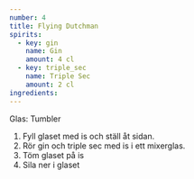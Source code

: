 ```yaml
---
number: 4
title: Flying Dutchman
spirits:
  - key: gin
    name: Gin
    amount: 4 cl
  - key: triple_sec
    name: Triple Sec
    amount: 2 cl
ingredients: 
---
```


Glas: Tumbler

1) Fyll glaset med is och ställ åt sidan.  
2) Rör gin och triple sec med is i ett mixerglas.  
3) Töm glaset på is  
4) Sila ner i glaset  